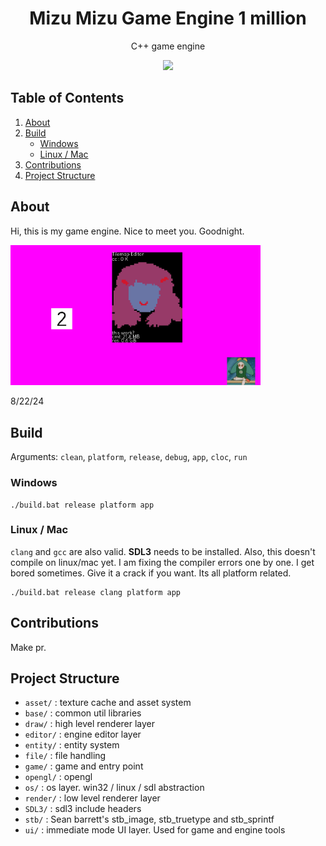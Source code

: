 <p>
<h1 align="center">Mizu Mizu Game Engine 1 million</h2>
<p align="center">C++ game engine</p>
<p align="center">
<img width="400"src="https://github.com/user-attachments/assets/7ee7d368-0b47-4dda-9650-a31f11ec7557">
</p>
</p>

## Table of Contents

1. [About](#about)
2. [Build](#build)
   - [Windows](#windows)
   - [Linux / Mac](#linux--mac)
3. [Contributions](#contributions)
4. [Project Structure](#project-structure)

## About
Hi, this is my game engine. Nice to meet you. Goodnight.

<p>
<img width="400"src="https://github.com/oh-facts/mizu/blob/main/data/misc/screenshot.png">
</p>
8/22/24

## Build

Arguments: `clean`, `platform`, `release`, `debug`, `app`, `cloc`, `run`
### Windows
```
./build.bat release platform app
```

### Linux / Mac
`clang` and `gcc` are also valid. **SDL3** needs to be installed. Also, this doesn't compile on linux/mac yet. I am fixing the compiler errors one by one. I get bored sometimes. Give it a crack if you want. Its all platform related.

```
./build.bat release clang platform app
```

## Contributions
Make pr.

## Project Structure
- `asset/` : texture cache and asset system
- `base/` : common util libraries
- `draw/` : high level renderer layer
- `editor/` : engine editor layer
- `entity/` : entity system
- `file/` : file handling
- `game/` : game and entry point
- `opengl/` : opengl 
- `os/` : os layer. win32 / linux / sdl abstraction
- `render/` : low level renderer layer
- `SDL3/` : sdl3 include headers
- `stb/` : Sean barrett's stb_image, stb_truetype and stb_sprintf
- `ui/` : immediate mode UI layer. Used for game and engine tools
